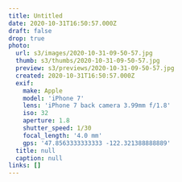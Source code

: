 ```yaml
---
title: Untitled
date: 2020-10-31T16:50:57.000Z
draft: false
drop: true
photo:
  url: s3/images/2020-10-31-09-50-57.jpg
  thumb: s3/thumbs/2020-10-31-09-50-57.jpg
  preview: s3/previews/2020-10-31-09-50-57.jpg
  created: 2020-10-31T16:50:57.000Z
  exif:
    make: Apple
    model: 'iPhone 7'
    lens: 'iPhone 7 back camera 3.99mm f/1.8'
    iso: 32
    aperture: 1.8
    shutter_speed: 1/30
    focal_length: '4.0 mm'
    gps: '47.8563333333333 -122.321388888889'
  title: null
  caption: null
links: []
---
```

